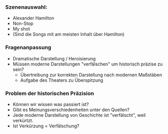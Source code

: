 ### Szenenauswahl: 
* Alexander Hamilton
* Non-Stop
* My shot 
* (Sind die Songs mit am meisten Inhalt über Hamilton)


### Fragenanpassung
* Dramatische Darstellung / Heroisierung
* Müssen moderne Darstellungen "verfälschen" um historisch präzise zu sein?
	* Übertreibung zur korrekten Darstellung nach modernen Maßstäben
	* Aufgabe des Theaters zu Überspitzung

### Problem der historischen Präzision
* Können wir wissen was passiert ist?
* Gibt es Meinungsverschiedenheiten unter den Quellen?
* Jede moderne Darstellung von Geschichte ist "verfälscht", weil verkürtzt.
* Ist Verkürzung = Verfälschung?
